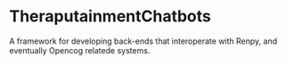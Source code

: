 # TheraputainmentChatbots
A framework for developing back-ends that interoperate with Renpy, and eventually Opencog relatede systems.
